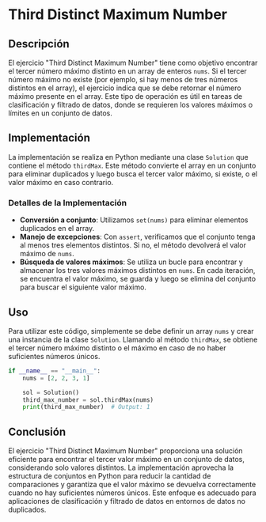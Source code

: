 # Third Distinct Maximum Number

## Descripción

El ejercicio "Third Distinct Maximum Number" tiene como objetivo encontrar el tercer número máximo distinto en un array de enteros `nums`. Si el tercer número máximo no existe (por ejemplo, si hay menos de tres números distintos en el array), el ejercicio indica que se debe retornar el número máximo presente en el array. Este tipo de operación es útil en tareas de clasificación y filtrado de datos, donde se requieren los valores máximos o límites en un conjunto de datos.

## Implementación

La implementación se realiza en Python mediante una clase `Solution` que contiene el método `thirdMax`. Este método convierte el array en un conjunto para eliminar duplicados y luego busca el tercer valor máximo, si existe, o el valor máximo en caso contrario.

### Detalles de la Implementación

- **Conversión a conjunto**: Utilizamos `set(nums)` para eliminar elementos duplicados en el array.
- **Manejo de excepciones**: Con `assert`, verificamos que el conjunto tenga al menos tres elementos distintos. Si no, el método devolverá el valor máximo de `nums`.
- **Búsqueda de valores máximos**: Se utiliza un bucle para encontrar y almacenar los tres valores máximos distintos en `nums`. En cada iteración, se encuentra el valor máximo, se guarda y luego se elimina del conjunto para buscar el siguiente valor máximo.
  
## Uso

Para utilizar este código, simplemente se debe definir un array `nums` y crear una instancia de la clase `Solution`. Llamando al método `thirdMax`, se obtiene el tercer número máximo distinto o el máximo en caso de no haber suficientes números únicos.

```python
if __name__ == "__main__":
    nums = [2, 2, 3, 1]

    sol = Solution()
    third_max_number = sol.thirdMax(nums)
    print(third_max_number)  # Output: 1
```

## Conclusión

El ejercicio "Third Distinct Maximum Number" proporciona una solución eficiente para encontrar el tercer valor máximo en un conjunto de datos, considerando solo valores distintos. La implementación aprovecha la estructura de conjuntos en Python para reducir la cantidad de comparaciones y garantiza que el valor máximo se devuelva correctamente cuando no hay suficientes números únicos. Este enfoque es adecuado para aplicaciones de clasificación y filtrado de datos en entornos de datos no duplicados.
